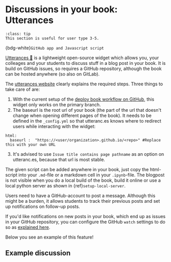 # Discussions in your book: Utterances

```{admonition} User types
:class: tip
This section is useful for user type 3-5.
```

{bdg-white}`GitHub app and Javascript script`

[Utterances 🔮](https://utteranc.es/) is a lightweight open-source widget which allows you, your colleages and your students to discuss stuff in a blog post in your book. It is build on GitHub issues, so requires a GitHub repository, although the book can be hosted anywhere (so also on GitLab).

The [utterances website](https://utteranc.es/) clearly explains the required steps. Three things to take care of are:
1. With the current setup of the [deploy book workflow on GitHub](../external/deploy-book-workflow/README.md), this widget only works on the primary branch.
2. The baseurl is the root url of your book (the part of the url that doesn't change when opening different pages of the book). It needs to be defined in the `_config.yml` so that utteranc.es knows where to redirect users while interacting with the widget:
```
html:
  baseurl :  "https://<user/organization>.github.io/<repo>" #Replace this with your own URL
```
3. It's advised to use `Issue title contains page pathname` as an option on utteranc.es, because that url is most stable.

The given script can be added anywhere in your book, just copy the html-script into your `.md`-file or a markdown cell in your `.ipynb`-file. The blogpost is not visible when you do a local build of the book, build it online or use a local python server as shown in {ref}`setup-local-server`.

Users need to have a GitHub-account to post a message. Although this might be a burden, it allows students to track their previous posts and set up notifications on follow-up posts.

If you'd like notifications on new posts in your book, which end up as issues in your GitHub repository, you can configure the GitHub `watch` settings to do so as [explained here](https://docs.github.com/en/account-and-profile/managing-subscriptions-and-notifications-on-github/setting-up-notifications/configuring-notifications#configuring-your-watch-settings-for-an-individual-repository).

Below you see an example of this feature!

## Example discussion
<script src="https://utteranc.es/client.js"
        repo="TeachBooks/manual"
        issue-term="pathname"
        theme="github-light"
        crossorigin="anonymous"
        async>
</script>
